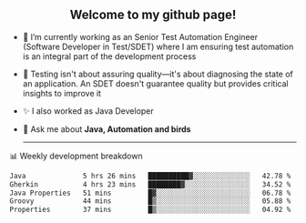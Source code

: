 <h2 align="center">Welcome to my github page!</h2>

- 🔭 I’m currently working as an Senior Test Automation Engineer (Software Developer in Test/SDET) where I am ensuring test automation is an integral part of the development process
- 🎩 Testing isn't about assuring quality—it's about diagnosing the state of an application. An SDET doesn't guarantee quality but provides critical insights to improve it
- ✨ I also worked as Java Developer
- 💬 Ask me about **Java, Automation and birds**
  
  -------
  
📊 Weekly development breakdown

<!--START_SECTION:waka-->

```txt
Java              5 hrs 26 mins   ██████████▓░░░░░░░░░░░░░░   42.78 %
Gherkin           4 hrs 23 mins   ████████▓░░░░░░░░░░░░░░░░   34.52 %
Java Properties   51 mins         █▓░░░░░░░░░░░░░░░░░░░░░░░   06.78 %
Groovy            44 mins         █▒░░░░░░░░░░░░░░░░░░░░░░░   05.88 %
Properties        37 mins         █▒░░░░░░░░░░░░░░░░░░░░░░░   04.92 %
```

<!--END_SECTION:waka-->
